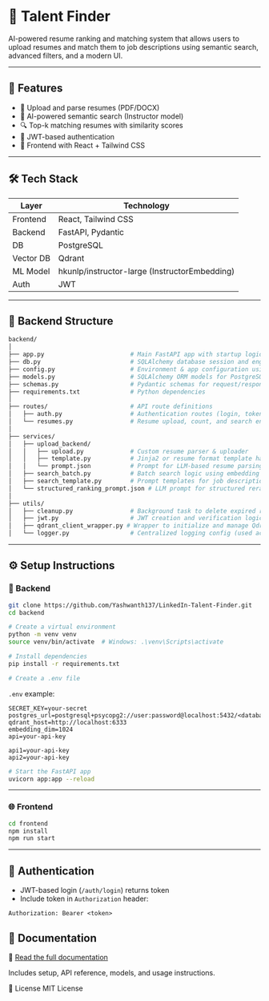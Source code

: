 # 🧠 Talent Finder

AI-powered resume ranking and matching system that allows users to upload resumes and match them to job descriptions using semantic search, advanced filters, and a modern UI.

---

## 🚀 Features

* 📄 Upload and parse resumes (PDF/DOCX)
* 🤖 AI-powered semantic search (Instructor model)
* 🔍 Top-k matching resumes with similarity scores
* 🔐 JWT-based authentication
* 🎨 Frontend with React + Tailwind CSS

---

## 🛠️ Tech Stack

| Layer     | Technology                                    |
| --------- | --------------------------------------------- |
| Frontend  | React, Tailwind CSS                           |
| Backend   | FastAPI, Pydantic                             |
| DB        | PostgreSQL                                    |
| Vector DB | Qdrant                                        |
| ML Model  | hkunlp/instructor-large (InstructorEmbedding) |
| Auth      | JWT                                           |

---

## 📁 Backend Structure

```bash
backend/
│
├── app.py                        # Main FastAPI app with startup logic & background scheduler
├── db.py                         # SQLAlchemy database session and engine setup
├── config.py                     # Environment & app configuration using Pydantic
├── models.py                     # SQLAlchemy ORM models for PostgreSQL
├── schemas.py                    # Pydantic schemas for request/response validation
├── requirements.txt              # Python dependencies
│
├── routes/                       # API route definitions
│   ├── auth.py                   # Authentication routes (login, token)
│   └── resumes.py                # Resume upload, count, and search endpoints
│
├── services/
│   ├── upload_backend/
│   │   ├── upload.py             # Custom resume parser & uploader
│   │   ├── template.py           # Jinja2 or resume format template handling
│   │   └── prompt.json           # Prompt for LLM-based resume parsing
│   ├── search_batch.py           # Batch search logic using embedding or reranking
│   ├── search_template.py        # Prompt templates for job description parsing
│   └── structured_ranking_prompt.json # LLM prompt for structured reranking
│
├── utils/
│   ├── cleanup.py                # Background task to delete expired resumes - auto delete
│   ├── jwt.py                    # JWT creation and verification logic
│   ├── qdrant_client_wrapper.py # Wrapper to initialize and manage Qdrant client
│   └── logger.py                 # Centralized logging config (used across backend)

```

---

## ⚙️ Setup Instructions

### 🔧 Backend

```bash
git clone https://github.com/Yashwanth137/LinkedIn-Talent-Finder.git
cd backend

# Create a virtual environment
python -m venv venv
source venv/bin/activate  # Windows: .\venv\Scripts\activate

# Install dependencies
pip install -r requirements.txt

# Create a .env file
```

`.env` example:

```env
SECRET_KEY=your-secret
postgres_url=postgresql+psycopg2://user:password@localhost:5432/<database_name>
qdrant_host=http://localhost:6333 
embedding_dim=1024
api=your-api-key

api1=your-api-key
api2=your-api-key
```

```bash
# Start the FastAPI app
uvicorn app:app --reload
```

---

### 🌐 Frontend

```bash
cd frontend
npm install
npm run start
```

---

## 🔐 Authentication

* JWT-based login (`/auth/login`) returns token
* Include token in `Authorization` header:

```http
Authorization: Bearer <token>
```

## 📄 Documentation

📘 [Read the full documentation](https://talentfinderdocs.netlify.app/)

Includes setup, API reference, models, and usage instructions.

📄 License
MIT License